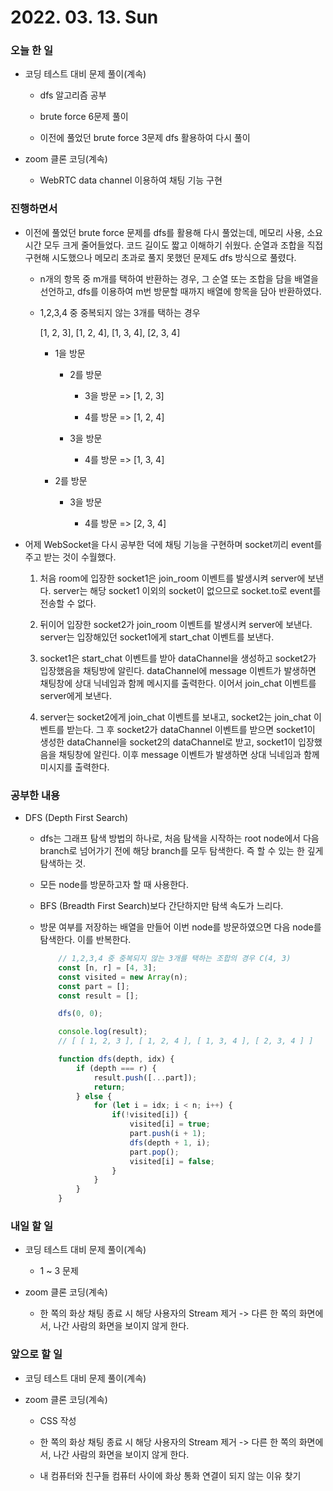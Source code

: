 # 2022. 03. 13. Sun

### 오늘 한 일

- 코딩 테스트 대비 문제 풀이(계속)

  - dfs 알고리즘 공부

  - brute force 6문제 풀이

  - 이전에 풀었던 brute force 3문제 dfs 활용하여 다시 풀이

- zoom 클론 코딩(계속)

  - WebRTC data channel 이용하여 채팅 기능 구현

### 진행하면서

- 이전에 풀었던 brute force 문제를 dfs를 활용해 다시 풀었는데, 메모리 사용, 소요 시간 모두 크게 줄어들었다. 코드 길이도 짧고 이해하기 쉬웠다. 순열과 조합을 직접 구현해 시도했으나 메모리 초과로 풀지 못했던 문제도 dfs 방식으로 풀렸다.

  - n개의 항목 중 m개를 택하여 반환하는 경우, 그 순열 또는 조합을 담을 배열을 선언하고, dfs를 이용하여 m번 방문할 때까지 배열에 항목을 담아 반환하였다.

  - 1,2,3,4 중 중복되지 않는 3개를 택하는 경우

    [1, 2, 3], [1, 2, 4], [1, 3, 4], [2, 3, 4]

    - 1을 방문

      - 2를 방문

        - 3을 방문 => [1, 2, 3]

        - 4를 방문 => [1, 2, 4]

      - 3을 방문

        - 4를 방문 => [1, 3, 4]

    - 2를 방문

      - 3을 방문

        - 4를 방문 => [2, 3, 4]

- 어제 WebSocket을 다시 공부한 덕에 채팅 기능을 구현하며 socket끼리 event를 주고 받는 것이 수월했다.

  1. 처음 room에 입장한 socket1은 join_room 이벤트를 발생시켜 server에 보낸다. server는 해당 socket1 이외의 socket이 없으므로 socket.to로 event를 전송할 수 없다.

  2. 뒤이어 입장한 socket2가 join_room 이벤트를 발생시켜 server에 보낸다. server는 입장해있던 socket1에게 start_chat 이벤트를 보낸다.

  3. socket1은 start_chat 이벤트를 받아 dataChannel을 생성하고 socket2가 입장했음을 채팅방에 알린다. dataChannel에 message 이벤트가 발생하면 채팅창에 상대 닉네임과 함께 메시지를 출력한다. 이어서 join_chat 이벤트를 server에게 보낸다.

  4. server는 socket2에게 join_chat 이벤트를 보내고, socket2는 join_chat 이벤트를 받는다. 그 후 socket2가 dataChannel 이벤트를 받으면 socket1이 생성한 dataChannel을 socket2의 dataChannel로 받고, socket1이 입장했음을 채팅창에 알린다. 이후 message 이벤트가 발생하면 상대 닉네임과 함께 미시지를 출력한다.

### 공부한 내용

- DFS (Depth First Search)

  - dfs는 그래프 탐색 방법의 하나로, 처음 탐색을 시작하는 root node에서 다음 branch로 넘어가기 전에 해당 branch를 모두 탐색한다. 즉 할 수 있는 한 깊게 탐색하는 것.

  - 모든 node를 방문하고자 할 때 사용한다.

  - BFS (Breadth First Search)보다 간단하지만 탐색 속도가 느리다.

  - 방문 여부를 저장하는 배열을 만들어 이번 node를 방문하였으면 다음 node를 탐색한다. 이를 반복한다.

    ```JavaScript
        // 1,2,3,4 중 중복되지 않는 3개를 택하는 조합의 경우 C(4, 3)
        const [n, r] = [4, 3];
        const visited = new Array(n);
        const part = [];
        const result = [];

        dfs(0, 0);

        console.log(result);
        // [ [ 1, 2, 3 ], [ 1, 2, 4 ], [ 1, 3, 4 ], [ 2, 3, 4 ] ]

        function dfs(depth, idx) {
            if (depth === r) {
                result.push([...part]);
                return;
            } else {
                for (let i = idx; i < n; i++) {
                    if(!visited[i]) {
                        visited[i] = true;
                        part.push(i + 1);
                        dfs(depth + 1, i);
                        part.pop();
                        visited[i] = false;
                    }
                }
            }
        }
    ```

### 내일 할 일

- 코딩 테스트 대비 문제 풀이(계속)

  - 1 ~ 3 문제

- zoom 클론 코딩(계속)

  - 한 쪽의 화상 채팅 종료 시 해당 사용자의 Stream 제거
    -> 다른 한 쪽의 화면에서, 나간 사람의 화면을 보이지 않게 한다.

### 앞으로 할 일

- 코딩 테스트 대비 문제 풀이(계속)

- zoom 클론 코딩(계속)

  - CSS 작성

  - 한 쪽의 화상 채팅 종료 시 해당 사용자의 Stream 제거
    -> 다른 한 쪽의 화면에서, 나간 사람의 화면을 보이지 않게 한다.

  - 내 컴퓨터와 친구들 컴퓨터 사이에 화상 통화 연결이 되지 않는 이유 찾기

<br><br>
